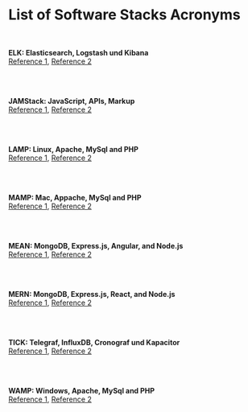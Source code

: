 # List of Software Stacks Acronyms #

<br>

**ELK: Elasticsearch, Logstash und Kibana**
<br>
[Reference 1](https://www.elastic.co/de/what-is/elk-stack),
[Reference 2](https://aws.amazon.com/de/elasticsearch-service/the-elk-stack/)

<br><br>

**JAMStack: JavaScript, APIs, Markup**
<br>
[Reference 1](https://www.cloudflare.com/learning/performance/what-is-jamstack/),
[Reference 2](https://docs.digitalocean.com/products/functions/getting-started/serverless-jamstack/)

<br><br>

**LAMP: Linux, Apache, MySql and PHP**
<br>
[Reference 1](https://www.ibm.com/cloud/learn/lamp-stack-explained),
[Reference 2](https://www.liquidweb.com/kb/what-is-a-lamp-stack/)

<br><br>

**MAMP: Mac, Appache, MySql and PHP**
<br>
[Reference 1](https://wpshout.com/quick-guides/how-to-install-mamp-on-your-mac/),
[Reference 2](https://codex.wordpress.org/Installing_WordPress_Locally_on_Your_Mac_With_MAMP)

<br><br>

**MEAN: MongoDB, Express.js, Angular, and Node.js**
<br>
[Reference 1](https://www.ibm.com/cloud/learn/mean-stack-explained),
[Reference 2](https://www.mongodb.com/blog/post/the-mean-stack-mongodb-expressjs-angularjs-and)

<br><br>

**MERN: MongoDB, Express.js, React, and Node.js**
<br>
[Reference 1](https://www.mongodb.com/mern-stack),
[Reference 2](https://www.digitalocean.com/community/tutorials/getting-started-with-the-mern-stack)

<br><br>

**TICK: Telegraf, InfluxDB, Cronograf und Kapacitor**
<br>
[Reference 1](https://www.influxdata.com/blog/introduction-to-influxdatas-influxdb-and-tick-stack/),
[Reference 2](https://www.udemy.com/course/telegraf-influxdb-chronograftick-for-monitoring-sql-server/)

<br><br>

**WAMP: Windows, Apache, MySql and PHP**
<br>
[Reference 1](http://ampps.com/wamp),
[Reference 2](https://www.wpbeginner.com/glossary/wamp/)

<br><br>
